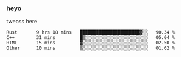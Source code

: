 ### heyo
tweoss here

<!--START_SECTION:waka-->

```text
Rust       9 hrs 18 mins   ██████████████████████▓░░   90.34 %
C++        31 mins         █▒░░░░░░░░░░░░░░░░░░░░░░░   05.04 %
HTML       15 mins         ▓░░░░░░░░░░░░░░░░░░░░░░░░   02.50 %
Other      10 mins         ▒░░░░░░░░░░░░░░░░░░░░░░░░   01.62 %
```

<!--END_SECTION:waka-->

<!--
**Tweoss/tweoss** is a ✨ _special_ ✨ repository because its `README.md` (this file) appears on your GitHub profile.

Here are some ideas to get you started:

- 🔭 I’m currently working on ...
- 🌱 I’m currently learning ...
- 👯 I’m looking to collaborate on ...
- 🤔 I’m looking for help with ...
- 💬 Ask me about ...
- 📫 How to reach me: ...
- 😄 Pronouns: ...
- ⚡ Fun fact: ...
-->
